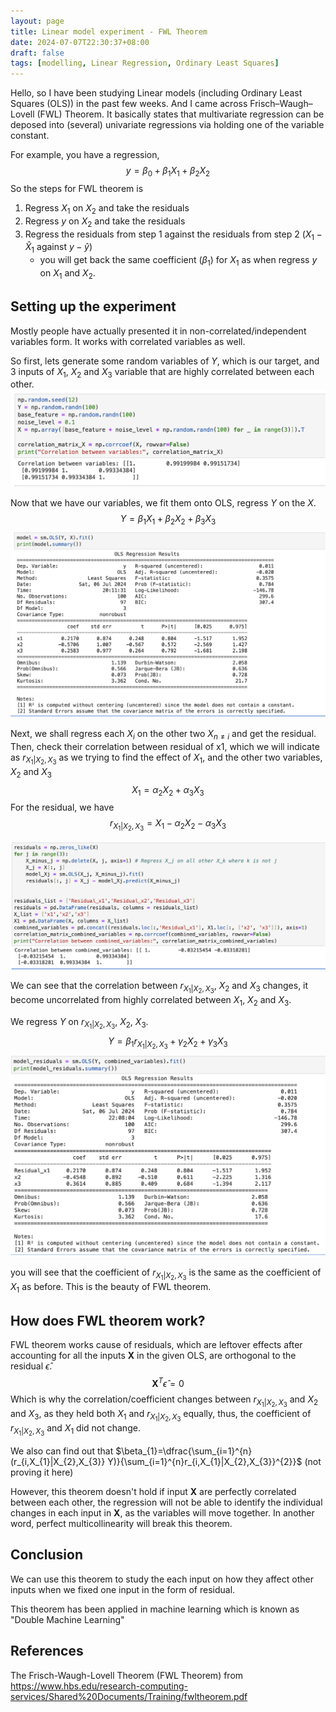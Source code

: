```yaml
---
layout: page
title: Linear model experiment - FWL Theorem
date: 2024-07-07T22:30:37+08:00
draft: false
tags: [modelling, Linear Regression, Ordinary Least Squares]
---
```


Hello, so I have been studying Linear models (including Ordinary Least Squares (OLS)) in the past few weeks. 
And I came across Frisch–Waugh–Lovell (FWL) Theorem. It basically states that multivariate regression can be deposed into (several) univariate regressions via holding one of the variable constant.

For example, you have a regression, 
$$y=\beta_{0}+\beta_{1}X_{1}+\beta_{2}X_{2}$$ 
So the steps for FWL theorem is
1. Regress $X_{1}$ on $X_{2}$ and take the residuals
2. Regress $y$ on $X_{2}$ and take the residuals
3. Regress the residuals from step 1 against the residuals from step 2 ($X_{1}-\hat{X}_{1}$ against $y-\hat{y}$)
	- you will get back the same coefficient ($\beta_{1}$) for $X_{1}$ as when regress $y$ on $X_{1}$ and $X_{2}$.

## Setting up the experiment
Mostly people have actually presented it in non-correlated/independent variables form. It works with correlated variables as well.

So first, lets generate some random variables of $Y$, which is our target, and 3 inputs of $X_{1}$, $X_{2}$ and $X_{3}$ variable that are highly correlated between each other. 
![Alt text](image.png)



Now that we have our variables, we fit them onto OLS, regress $Y$ on the $X$.
$$Y=\beta_{1}X_{1}+\beta_{2}X_{2}+\beta_{3}X_{3}$$
![Alt text](image-1.png)


Next, we shall regress each $X_{i}$ on the other two $X_{n\neq i}$ and get the residual. Then, check their correlation between residual of x1, which we will indicate as $r_{X_{1}|X_{2},X_{3}}$ as we trying to find the effect of $X_{1}$, and the other two variables, $X_{2}$ and $X_{3}$  
$$X_{1}=\alpha_{2}X_{2}+\alpha_{3}X_{3}$$
For the residual, we have
$$r_{X_{1}|X_{2},X_{3}}=X_{1}-\alpha_{2}X_{2}-\alpha_{3}X_{3}$$

![Alt text](image-2.png)


We can see that the correlation between $r_{X_{1}|X_{2},X_{3}}$, $X_{2}$ and $X_{3}$ changes, it become uncorrelated from highly correlated between $X_{1}$, $X_{2}$ and $X_{3}$.

We regress $Y$ on $r_{X_{1}|X_{2},X_{3}}$, $X_{2}$, $X_{3}$.
$$Y=\beta_{1}r_{X_{1}|X_{2},X_{3}}+\gamma_{2}X_{2}+\gamma_{3}X_{3}$$
![Alt text](image-3.png)


you will see that the coefficient of $r_{X_{1}|X_{2},X_{3}}$ is the same as the coefficient of $X_{1}$ as before. This is the beauty of FWL theorem. 

## How does FWL theorem work?
FWL theorem works cause of residuals, which are leftover effects after accounting for all the inputs $\mathbf{X}$ in the given OLS, are orthogonal to the residual $\hat{\epsilon}$. $$\mathbf{X}^{T}\hat{\epsilon}=0$$ Which is why the correlation/coefficient changes between $r_{X_{1}|X_{2},X_{3}}$ and $X_{2}$ and $X_{3}$, as they held both $X_{1}$ and $r_{X_{1}|X_{2},X_{3}}$ equally, thus, the coefficient of $r_{X_{1}|X_{2},X_{3}}$ and $X_{1}$ did not change.

We also can find out that $\beta_{1}=\dfrac{\sum_{i=1}^{n}(r_{i,X_{1}|X_{2},X_{3}} Y)}{\sum_{i=1}^{n}r_{i,X_{1}|X_{2},X_{3}}^{2}}$ (not proving it here)

However, this theorem doesn't hold if input $\mathbf{X}$ are perfectly correlated between each other, the regression will not be able to identify the individual changes in each input in $\mathbf{X}$, as the variables will move together. In another word, perfect multicollinearity will break this theorem.

## Conclusion
We can use this theorem to study the each input on how they affect other inputs when we fixed one input in the form of residual.
 
This theorem has been applied in machine learning which is known as "Double Machine Learning"


## References
The Frisch-Waugh-Lovell Theorem (FWL Theorem) from https://www.hbs.edu/research-computing-services/Shared%20Documents/Training/fwltheorem.pdf

